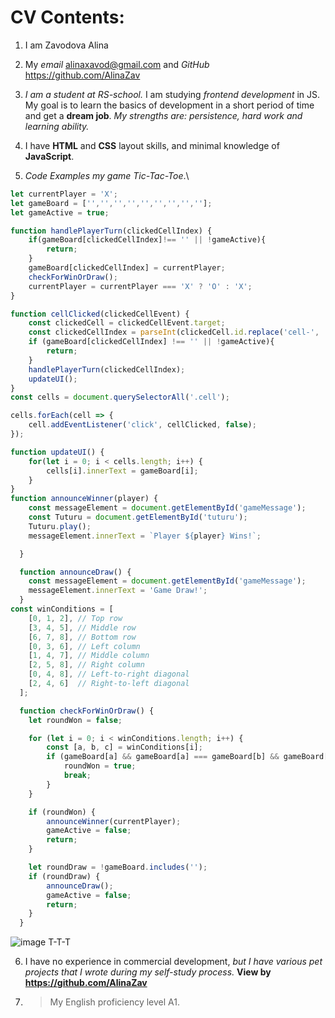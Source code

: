 # CV Contents:

1. I am Zavodova Alina

2. My *email* alinaxavod@gmail.com and *GitHub* https://github.com/AlinaZav

3. _I am a student at RS-school._ I am studying _*frontend development*_ in JS. My goal is to learn the basics of development in a short period of time and get a **dream job**. _My strengths are: persistence, hard work and learning ability._

4. I have **HTML** and **CSS** layout skills, and minimal knowledge of **JavaScript**.

5. *Code Examples my game Tic-Tac-Toe*.\
```javascript
let currentPlayer = 'X';
let gameBoard = ['','','','','','','','',''];
let gameActive = true;

function handlePlayerTurn(clickedCellIndex) {
    if(gameBoard[clickedCellIndex]!== '' || !gameActive){
        return;
    }
    gameBoard[clickedCellIndex] = currentPlayer;
    checkForWinOrDraw();
    currentPlayer = currentPlayer === 'X' ? 'O' : 'X';
}

function cellClicked(clickedCellEvent) {
    const clickedCell = clickedCellEvent.target;
    const clickedCellIndex = parseInt(clickedCell.id.replace('cell-', '')) - 1;
    if (gameBoard[clickedCellIndex] !== '' || !gameActive){
        return;
    }
    handlePlayerTurn(clickedCellIndex);
    updateUI();
}
const cells = document.querySelectorAll('.cell');

cells.forEach(cell => {
    cell.addEventListener('click', cellClicked, false);
});

function updateUI() {
    for(let i = 0; i < cells.length; i++) {
        cells[i].innerText = gameBoard[i];
    }
}
function announceWinner(player) {
    const messageElement = document.getElementById('gameMessage');
    const Tuturu = document.getElementById('tuturu');
    Tuturu.play();
    messageElement.innerText = `Player ${player} Wins!`;

  }

  function announceDraw() {
    const messageElement = document.getElementById('gameMessage');
    messageElement.innerText = 'Game Draw!';
  }
const winConditions = [
    [0, 1, 2], // Top row
    [3, 4, 5], // Middle row
    [6, 7, 8], // Bottom row
    [0, 3, 6], // Left column
    [1, 4, 7], // Middle column
    [2, 5, 8], // Right column
    [0, 4, 8], // Left-to-right diagonal
    [2, 4, 6]  // Right-to-left diagonal
  ];

  function checkForWinOrDraw() {
    let roundWon = false;

    for (let i = 0; i < winConditions.length; i++) {
        const [a, b, c] = winConditions[i];
        if (gameBoard[a] && gameBoard[a] === gameBoard[b] && gameBoard[a] === gameBoard[c]) {
            roundWon = true;
            break;
        }
    }

    if (roundWon) {
        announceWinner(currentPlayer);
        gameActive = false;
        return;
    }

    let roundDraw = !gameBoard.includes('');
    if (roundDraw) {
        announceDraw();
        gameActive = false;
        return;
    }
  }
  ```

![image T-T-T](https://github.com/user-attachments/assets/6c489644-b089-485e-831b-7b4f148ce38d)

6. I have no experience in commercial development, *but I have various pet projects that I wrote during my self-study process.*  **View by https://github.com/AlinaZav**

7. >My English proficiency level A1.